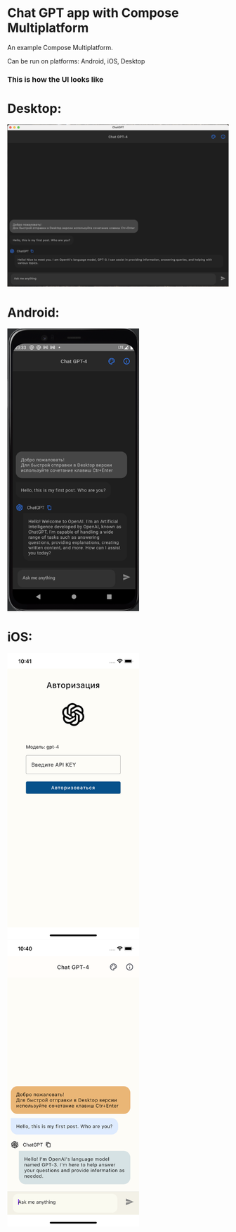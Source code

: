 # Chat GPT app with Compose Multiplatform

An example Compose Multiplatform.

Can be run on platforms: Android, iOS, Desktop

### This is how the UI looks like

# Desktop:
![Desktop](readme_images/desktop.png)

# Android:
<img src="https://github.com/AntonAlekseevich93/ChatGTP/blob/master/readme_images/android.png" width="300">

# iOS:
<img src="https://github.com/AntonAlekseevich93/ChatGTP/blob/master/readme_images/ios-2.png" width="300">
<img src="https://github.com/AntonAlekseevich93/ChatGTP/blob/master/readme_images/ios-1.png" width="300">

